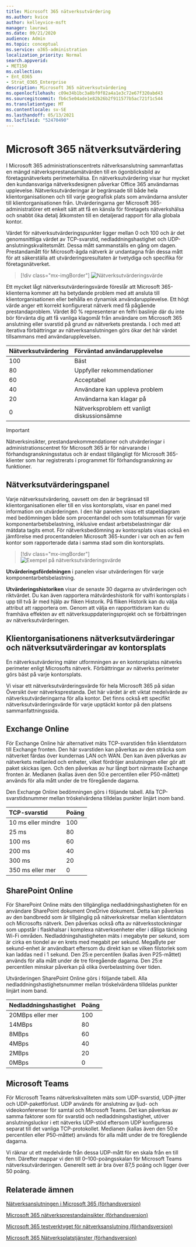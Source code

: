 ```yaml
---
title: Microsoft 365 nätverksutvärdering
ms.author: kvice
author: kelleyvice-msft
manager: laurawi
ms.date: 09/21/2020
audience: Admin
ms.topic: conceptual
ms.service: o365-administration
localization_priority: Normal
search.appverid:
- MET150
ms.collection:
- Ent_O365
- Strat_O365_Enterprise
description: Microsoft 365 nätverksutvärdering
ms.openlocfilehash: c09e34b1bc3a8bf0f82a4a1e3c72e67f320abd43
ms.sourcegitcommit: fb6c5e04ade1e82b26b2f911577b5ac721f1c544
ms.translationtype: MT
ms.contentlocale: sv-SE
ms.lasthandoff: 05/13/2021
ms.locfileid: "52470490"
---
```

# <a name="microsoft-365-network-assessment"></a>Microsoft 365 nätverksutvärdering

I Microsoft 365 administrationscentrets nätverksanslutning sammanfattas  en mängd nätverksprestandamätvärden till en ögonblicksbild av företagsnätverkets perimeterhälsa. En nätverksutvärdering visar hur mycket den kundansvariga nätverksdesignen påverkar Office 365 användarnas upplevelse. Nätverksutvärderingar är begränsade till både hela klientorganisationen och till varje geografisk plats som användarna ansluter till klientorganisationen från. Utvärderingarna ger Microsoft 365-administratörer ett enkelt sätt att få en känsla för företagets nätverkshälsa och snabbt öka detalj åtkomsten till en detaljerad rapport för alla globala kontor.

Värdet för nätverksutvärderingspunkter ligger mellan 0 och 100 och är det genomsnittliga värdet av TCP-svarstid, nedladdningshastighet och UDP-anslutningskvalitetsmått. Dessa mått sammanställs en gång om dagen. Prestandamått för Microsoft-ägda nätverk är undantagna från dessa mått för att säkerställa att utvärderingsresultaten är tvetydiga och specifika för företagsnätverket.

> [!div class="mx-imgBorder"]
> ![Nätverksutvärderingsvärde](../media/m365-mac-perf/m365-mac-perf-overview-score-top.png)

Ett mycket lågt nätverksutvärderingsvärde föreslår att Microsoft 365-klienterna kommer att ha betydande problem med att ansluta till klientorganisationen eller behålla en dynamisk användarupplevelse. Ett högt värde anger ett korrekt konfigurerat nätverk med få pågående prestandaproblem. Värdet 80 % representerar en felfri baslinje där du inte bör förvänta dig att få vanliga klagomål från användare om Microsoft 365 anslutning eller svarstid på grund av nätverkets prestanda. I och med att iterativa förbättringar av nätverksanslutningen görs ökar det här värdet tillsammans med användarupplevelsen.

| Nätverksutvärdering | Förväntad användarupplevelse |
| :----------------- | :----------------------- |
| 100                | Bäst                     |
| 80                 | Uppfyller rekommendationer    |
| 60                 | Acceptabel               |
| 40                 | Användare kan uppleva problem |
| 20                 | Användarna kan klagar på       |
| 0                  | Nätverksproblem ett vanligt diskussionsämne |

>[!IMPORTANT]
>Nätverksinsikter, prestandarekommendationer och utvärderingar i administrationscentret för Microsoft 365 är för närvarande i förhandsgranskningsstatus och är endast tillgängligt för Microsoft 365-klienter som har registrerats i programmet för förhandsgranskning av funktioner.

## <a name="network-assessment-panel"></a>Nätverksutvärderingspanel

Varje nätverksutvärdering, oavsett om den är begränsad till klientorganisationen eller till en viss kontorsplats, visar en panel med information om utvärderingen. I den här panelen visas ett stapeldiagram med bedömningen både som procentandel och som totalsumman för varje komponentarbetsbelastning, inklusive endast arbetsbelastningar där mätdata tagits emot. För nätverksbedömning av kontorsplats visas också en jämförelse med procentandelen Microsoft 365-kunder i var och en av fem kontor som rapporterade data i samma stad som din kontorsplats.

> [!div class="mx-imgBorder"]
> ![Exempel på nätverksutvärderingsvärde](../media/m365-mac-perf/m365-mac-perf-overview-score.png)

**Utvärderingsfördelningen** i panelen visar utvärderingen för varje komponentarbetsbelastning.

**Utvärderingshistoriken** visar de senaste 30 dagarna av utvärderingen och riktvärdet. Du kan även rapportera mätvärdeshistorik för valfri kontorsplats i upp till två år med hjälp av fliken Historik. På fliken Historik kan du välja attribut att rapportera om. Genom att välja en rapporttidsram kan du framhäva effekten av ett nätverksuppdateringsprojekt och se förbättringen av nätverksutvärderingen.

## <a name="tenant-network-assessments-and-office-location-network-assessments"></a>Klientorganisationens nätverksutvärderingar och nätverksutvärderingar av kontorsplats

En nätverksutvärdering mäter utformningen av en kontorsplatss nätverks perimeter enligt Microsofts nätverk. Förbättringar av nätverks perimeter görs bäst på varje kontorsplats.

Vi visar ett nätverksutvärderingsvärde för hela Microsoft 365 på sidan Översikt över nätverksprestanda. Det här värdet är ett viktat medelvärde av nätverksutvärderingarna för alla kontor. Det finns också ett specifikt nätverksutvärderingsvärde för varje upptäckt kontor på den platsens sammanfattningssida.

## <a name="exchange-online"></a>Exchange Online

För Exchange Online här alternativet mäts TCP-svarstiden från klientdatorn till Exchange fronten. Den här svarstiden kan påverkas av den sträcka som nätverket färdas över kundernas LAN och WAN. Den kan även påverkas av nätverkets mellanled och enheter, vilket fördröjer anslutningen eller gör att paket skickas igen. Och den påverkas av hur långt bort närmaste Exchange fronten är. Medianen (kallas även den 50:e percentilen eller P50-måttet) används för alla mått under de tre föregående dagarna.

Den Exchange Online bedömningen görs i följande tabell. Alla TCP-svarstidsnummer mellan tröskelvärdena tilldelas punkter linjärt inom band.

| TCP-svarstid   | Poäng |
| :------------ | :----- |
| 10 ms eller mindre  | 100    |
| 25 ms          | 80     |
| 100 ms         | 60     |
| 200 ms         | 40     |
| 300 ms         | 20     |
| 350 ms eller mer | 0      |

## <a name="sharepoint-online"></a>SharePoint Online

För SharePoint Online mäts den tillgängliga nedladdningshastigheten för en användare SharePoint dokument OneDrive dokument. Detta kan påverkas av den bandbredd som är tillgänglig på nätverkskretsar mellan klientdatorn och Microsofts nätverk. Den påverkas också ofta av nätverksstockningar som uppstår i flaskhalsar i komplexa nätverksenheter eller i dåliga täckning Wi-Fi områden. Nedladdningshastigheten mäts i megabyte per sekund, som är cirka en tiondel av en krets med megabit per sekund. MegaByte per sekund-enhet är användbart eftersom du direkt kan se vilken filstorlek som kan laddas ned i 1 sekund. Den 25:e percentilen (kallas även P25-måttet) används för alla mått under de tre föregående dagarna. Den 25:e percentilen minskar påverkan på olika överbelastning över tiden.

Utvärderingen SharePoint Online görs i följande tabell. Alla nedladdningshastighetsnummer mellan tröskelvärdena tilldelas punkter linjärt inom band.

| Nedladdningshastighet | Poäng |
| :------------- | :----- |
| 20MBps eller mer | 100    |
| 14MBps         | 80     |
| 8MBps          | 60     |
| 4MBps          | 40     |
| 2MBps          | 20     |
| 0MBps          | 0      |

## <a name="microsoft-teams"></a>Microsoft Teams

För Microsoft Teams nätverkskvaliteten mäts som UDP-svarstid, UDP-jitter och UDP-paketförlust. UDP används för anslutning av ljud- och videokonferenser för samtal och Microsoft Teams. Det kan påverkas av samma faktorer som för svarstid och nedladdningshastighet, utöver anslutningsluckor i ett nätverks UDP-stöd eftersom UDP konfigureras separat till det vanliga TCP-protokollet. Medianen (kallas även den 50:e percentilen eller P50-måttet) används för alla mått under de tre föregående dagarna. 

Vi räknar ut ett medelvärde från dessa UDP-mått för en skala från en till fem. Därefter mappar vi den till 0–100-poängsskalan för Microsoft Teams nätverksutvärderingen.  Generellt sett är bra över 87,5 poäng och ligger över 50 poäng.

## <a name="related-topics"></a>Relaterade ämnen

[Nätverksanslutningen i Microsoft 365 (förhandsversion)](office-365-network-mac-perf-overview.md)

[Microsoft 365 nätverksprestandainsikter (förhandsversion)](office-365-network-mac-perf-insights.md)

[Microsoft 365 testverktyget för nätverksanslutning (förhandsversion)](office-365-network-mac-perf-onboarding-tool.md)

[Microsoft 365 Nätverksplatstjänster (förhandsversion)](office-365-network-mac-location-services.md)
